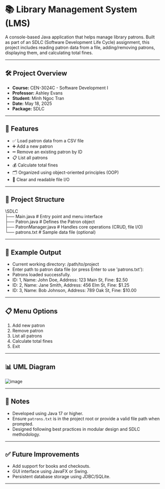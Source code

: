# 📚 Library Management System (LMS)

A console-based Java application that helps manage library patrons. Built as part of an SDLC (Software Development Life Cycle) assignment, this project includes reading patron data from a file, adding/removing patrons, displaying them, and calculating total fines.

---

## 🛠️ Project Overview

- **Course:** CEN-3024C - Software Development I  
- **Professor:** Ashley Evans  
- **Student:** Minh Ngoc Tran  
- **Date:** May 18, 2025  
- **Package:** SDLC  

---

## 📁 Features

- ✅ Load patron data from a CSV file  
- ➕ Add a new patron  
- ➖ Remove an existing patron by ID  
- 📋 List all patrons  
- 💰 Calculate total fines  
- 🗂 Organized using object-oriented principles (OOP)  
- 📄 Clear and readable file I/O  

---
## 🧩 Project Structure

\SDLC<br>
├── Main.java # Entry point and menu interface<br>
├── Patron.java # Defines the Patron object<br>
├── PatronManager.java # Handles core operations (CRUD, file I/O)<br>
└── patrons.txt # Sample data file (optional)<br>

---
## 🧪 Example Output

- Current working directory: /path/to/project
- Enter path to patron data file (or press Enter to use 'patrons.txt'): 
- Patrons loaded successfully.
- ID: 1, Name: John Doe, Address: 123 Main St, Fine: $2.50
- ID: 2, Name: Jane Smith, Address: 456 Elm St, Fine: $1.25
- ID: 3, Name: Bob Johnson, Address: 789 Oak St, Fine: $10.00

---

  ## 📋 Menu Options

1. Add new patron  
2. Remove patron  
3. List all patrons  
4. Calculate total fines  
5. Exit

---
## 📊 UML Diagram

![image](https://github.com/user-attachments/assets/7b0b1139-125c-4531-922e-7c0d45f674e8)

---

## 📌 Notes

- Developed using Java 17 or higher.
- Ensure `patrons.txt` is in the project root or provide a valid file path when prompted.
- Designed following best practices in modular design and SDLC methodology.
  
---

## ✅ Future Improvements

- Add support for books and checkouts.
- GUI interface using JavaFX or Swing.
- Persistent database storage using JDBC/SQLite.

---

